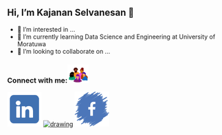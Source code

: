 ## Hi, I’m Kajanan Selvanesan 👋
- 👀 I’m interested in ...
- 🌱 I’m currently learning Data Science and Engineering at University of Moratuwa
- 💞️ I’m looking to collaborate on ...

### Connect with me:<img src="./doc/Connect-With-Me.gif" alt="drawing" width="50"/>
<a href="https://www.linkedin.com/in/kajanan-selvanesan-b31137157/"><img src="./doc/Linkedin.png" alt="drawing" width="80"/></a>
<a href="https://wa.me/94763068411"><img src="./doc/WhatsApp.png" alt="drawing" width="80"/></a>
<a href="https://www.facebook.com/kajanan.selvanesan"><img src="./doc/Facebook.png" alt="drawing" width="80"/></a>

<!---
kajanan1212/kajanan1212 is a ✨ special ✨ repository because its `README.md` (this file) appears on your GitHub profile.
You can click the Preview link to take a look at your changes.
--->
